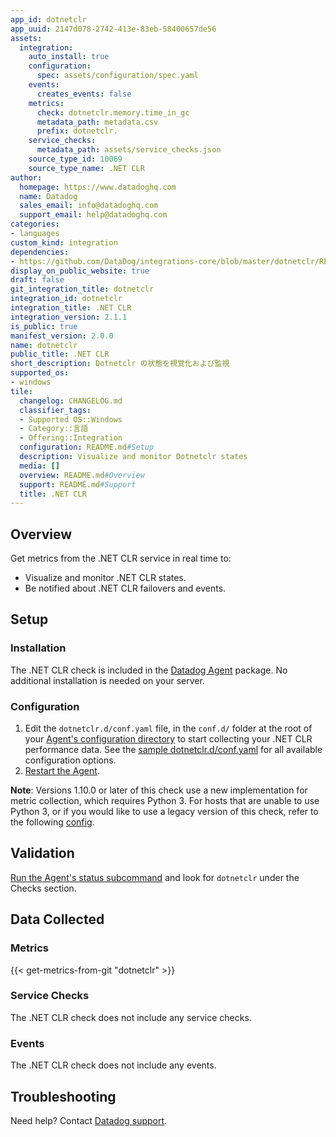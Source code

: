 ```yaml
---
app_id: dotnetclr
app_uuid: 2147d078-2742-413e-83eb-58400657de56
assets:
  integration:
    auto_install: true
    configuration:
      spec: assets/configuration/spec.yaml
    events:
      creates_events: false
    metrics:
      check: dotnetclr.memory.time_in_gc
      metadata_path: metadata.csv
      prefix: dotnetclr.
    service_checks:
      metadata_path: assets/service_checks.json
    source_type_id: 10069
    source_type_name: .NET CLR
author:
  homepage: https://www.datadoghq.com
  name: Datadog
  sales_email: info@datadoghq.com
  support_email: help@datadoghq.com
categories:
- languages
custom_kind: integration
dependencies:
- https://github.com/DataDog/integrations-core/blob/master/dotnetclr/README.md
display_on_public_website: true
draft: false
git_integration_title: dotnetclr
integration_id: dotnetclr
integration_title: .NET CLR
integration_version: 2.1.1
is_public: true
manifest_version: 2.0.0
name: dotnetclr
public_title: .NET CLR
short_description: Dotnetclr の状態を視覚化および監視
supported_os:
- windows
tile:
  changelog: CHANGELOG.md
  classifier_tags:
  - Supported OS::Windows
  - Category::言語
  - Offering::Integration
  configuration: README.md#Setup
  description: Visualize and monitor Dotnetclr states
  media: []
  overview: README.md#Overview
  support: README.md#Support
  title: .NET CLR
---
```


<!--  SOURCED FROM https://github.com/DataDog/integrations-core -->


## Overview

Get metrics from the .NET CLR service in real time to:

- Visualize and monitor .NET CLR states.
- Be notified about .NET CLR failovers and events.

## Setup

### Installation

The .NET CLR check is included in the [Datadog Agent][1] package. No additional installation is needed on your server.

### Configuration

1. Edit the `dotnetclr.d/conf.yaml` file, in the `conf.d/` folder at the root of your [Agent's configuration directory][2] to start collecting your .NET CLR performance data. See the [sample dotnetclr.d/conf.yaml][3] for all available configuration options.
2. [Restart the Agent][4].

**Note**: Versions 1.10.0 or later of this check use a new implementation for metric collection, which requires Python 3. For hosts that are unable to use Python 3, or if you would like to use a legacy version of this check, refer to the following [config][5].

## Validation

[Run the Agent's status subcommand][6] and look for `dotnetclr` under the Checks section.

## Data Collected

### Metrics
{{< get-metrics-from-git "dotnetclr" >}}


### Service Checks

The .NET CLR check does not include any service checks.

### Events

The .NET CLR check does not include any events.

## Troubleshooting

Need help? Contact [Datadog support][8].

[1]: https://app.datadoghq.com/account/settings/agent/latest
[2]: https://docs.datadoghq.com/ja/agent/guide/agent-configuration-files/#agent-configuration-directory
[3]: https://github.com/DataDog/integrations-core/blob/master/dotnetclr/datadog_checks/dotnetclr/data/conf.yaml.example
[4]: https://docs.datadoghq.com/ja/agent/guide/agent-commands/#start-stop-and-restart-the-agent
[5]: https://github.com/DataDog/integrations-core/blob/7.33.x/dotnetclr/datadog_checks/dotnetclr/data/conf.yaml.example
[6]: https://docs.datadoghq.com/ja/agent/guide/agent-commands/#agent-status-and-information
[7]: https://github.com/DataDog/integrations-core/blob/master/dotnetclr/metadata.csv
[8]: https://docs.datadoghq.com/ja/help/